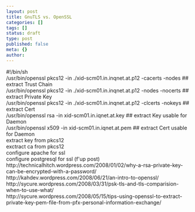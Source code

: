 ```yaml
---
layout: post
title: GnuTLS vs. OpenSSL
categories: []
tags: []
status: draft
type: post
published: false
meta: {}
author: 
---
```

<p>#!/bin/sh<br />
/usr/bin/openssl pkcs12 -in ./xid-scm01.in.inqnet.at.p12 -cacerts -nodes ## extract Trust Chain<br />
/usr/bin/openssl pkcs12 -in ./xid-scm01.in.inqnet.at.p12 -nodes -nocerts ## extract Private Key<br />
/usr/bin/openssl pkcs12 -in ./xid-scm01.in.inqnet.at.p12 -clcerts -nokeys ## extract Cert<br />
/usr/bin/openssl rsa -in xid-scm01.in.iqnet.at.key ## extract Key usable for Daemon<br />
/usr/bin/openssl x509 -in xid-scm01.in.iqnet.at.pem ## extract Cert usable for Daemon<br />
extract key from pkcs12<br />
exctract ca from pkcs12<br />
configure apache for ssl<br />
configure postgresql for ssl (f'up post)<br />
http://technicalhitch.wordpress.com/2008/01/02/why-a-rsa-private-key-can-be-encrypted-with-a-password/<br />
http://kahdev.wordpress.com/2008/06/21/an-intro-to-openssl/<br />
http://sycure.wordpress.com/2008/03/31/psk-tls-and-tls-comparision-when-to-use-what/<br />
http://sycure.wordpress.com/2008/05/15/tips-using-openssl-to-extract-private-key-pem-file-from-pfx-personal-information-exchange/</p>
